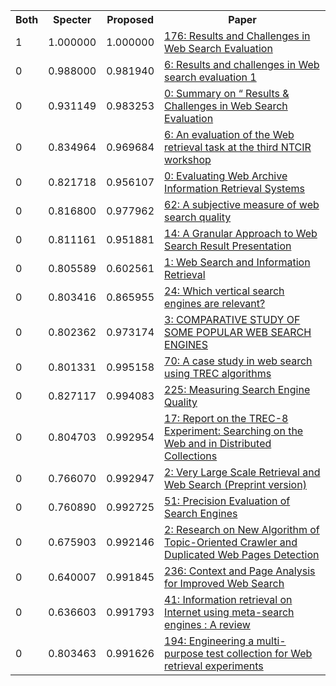 <html><table><tr>
<th>Both</th>
<th>Specter</th>
<th>Proposed</th>
<th>Paper</th>
</tr>
<tr>
<td>1</td>
<td>1.000000</td>
<td>1.000000</td>
<td><a href="https://www.semanticscholar.org/paper/1cae4dd32a8f1915ae85da2ed2f181d0eae3d99a">176: Results and Challenges in Web Search Evaluation</a></td>
</tr>
<tr>
<td>0</td>
<td>0.988000</td>
<td>0.981940</td>
<td><a href="https://www.semanticscholar.org/paper/cc4c864836a232910fa498d1c7ce0141acd85b07">6: Results and challenges in Web search evaluation 1</a></td>
</tr>
<tr>
<td>0</td>
<td>0.931149</td>
<td>0.983253</td>
<td><a href="https://www.semanticscholar.org/paper/84153a9793c1a60196c1dee5bd7a390fd3cdbc36">0: Summary on “ Results & Challenges in Web Search Evaluation</a></td>
</tr>
<tr>
<td>0</td>
<td>0.834964</td>
<td>0.969684</td>
<td><a href="https://www.semanticscholar.org/paper/67fd3b1c64c84745fb78a433f5ea975288c9586e">6: An evaluation of the Web retrieval task at the third NTCIR workshop</a></td>
</tr>
<tr>
<td>0</td>
<td>0.821718</td>
<td>0.956107</td>
<td><a href="https://www.semanticscholar.org/paper/056bdeb380820984285fb2bf57b6624caf41774e">0: Evaluating Web Archive Information Retrieval Systems</a></td>
</tr>
<tr>
<td>0</td>
<td>0.816800</td>
<td>0.977962</td>
<td><a href="https://www.semanticscholar.org/paper/07e8b6c965a24e47ee60400f2f89893c3bed19e7">62: A subjective measure of web search quality</a></td>
</tr>
<tr>
<td>0</td>
<td>0.811161</td>
<td>0.951881</td>
<td><a href="https://www.semanticscholar.org/paper/abb60a7c5f4dff92fabc5a56fac6c2fc8527093a">14: A Granular Approach to Web Search Result Presentation</a></td>
</tr>
<tr>
<td>0</td>
<td>0.805589</td>
<td>0.602561</td>
<td><a href="https://www.semanticscholar.org/paper/020832745b4899cede8646d92d53b5ac9daee520">1: Web Search and Information Retrieval</a></td>
</tr>
<tr>
<td>0</td>
<td>0.803416</td>
<td>0.865955</td>
<td><a href="https://www.semanticscholar.org/paper/70f56ef2dc7a15ab78d2779d83f37b645cf7edc9">24: Which vertical search engines are relevant?</a></td>
</tr>
<tr>
<td>0</td>
<td>0.802362</td>
<td>0.973174</td>
<td><a href="https://www.semanticscholar.org/paper/ee6b25cab5944a45efe2046e3f939decf5f95718">3: COMPARATIVE STUDY OF SOME POPULAR WEB SEARCH ENGINES</a></td>
</tr>
<tr>
<td>0</td>
<td>0.801331</td>
<td>0.995158</td>
<td><a href="https://www.semanticscholar.org/paper/34229a13789e16183c4896db72e27b6367cab5a6">70: A case study in web search using TREC algorithms</a></td>
</tr>
<tr>
<td>0</td>
<td>0.827117</td>
<td>0.994083</td>
<td><a href="https://www.semanticscholar.org/paper/70d2120ac46bd367d07e2e2cd67b9d7df046cce3">225: Measuring Search Engine Quality</a></td>
</tr>
<tr>
<td>0</td>
<td>0.804703</td>
<td>0.992954</td>
<td><a href="https://www.semanticscholar.org/paper/01d943436778e0f722fcc5aa2d219c3581f30de8">17: Report on the TREC-8 Experiment: Searching on the Web and in Distributed Collections</a></td>
</tr>
<tr>
<td>0</td>
<td>0.766070</td>
<td>0.992947</td>
<td><a href="https://www.semanticscholar.org/paper/5e1e57541e4f76933a25f95fac77fb7e2a1f0ddc">2: Very Large Scale Retrieval and Web Search (Preprint version)</a></td>
</tr>
<tr>
<td>0</td>
<td>0.760890</td>
<td>0.992725</td>
<td><a href="https://www.semanticscholar.org/paper/5eef7aa77155ea0eb6f8a870c6fae1eae536fffc">51: Precision Evaluation of Search Engines</a></td>
</tr>
<tr>
<td>0</td>
<td>0.675903</td>
<td>0.992146</td>
<td><a href="https://www.semanticscholar.org/paper/906729234873534cf85b66a2dcd558cdb7bc48e9">2: Research on New Algorithm of Topic-Oriented Crawler and Duplicated Web Pages Detection</a></td>
</tr>
<tr>
<td>0</td>
<td>0.640007</td>
<td>0.991845</td>
<td><a href="https://www.semanticscholar.org/paper/d242330d44abd3497cd7e6ca5ab6c8559ea09467">236: Context and Page Analysis for Improved Web Search</a></td>
</tr>
<tr>
<td>0</td>
<td>0.636603</td>
<td>0.991793</td>
<td><a href="https://www.semanticscholar.org/paper/8beef31eae1f2559423a2ee82a9a741165cbb6b8">41: Information retrieval on Internet using meta-search engines : A review</a></td>
</tr>
<tr>
<td>0</td>
<td>0.803463</td>
<td>0.991626</td>
<td><a href="https://www.semanticscholar.org/paper/f11200d85948b0e4a36e3753a8fe17dd621a88e5">194: Engineering a multi-purpose test collection for Web retrieval experiments</a></td>
</tr>
</table></html>
